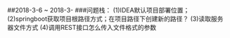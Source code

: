 ##2018-3-6  ~  2018-3-
###问题栈：
    (1)IDEA默认项目部署位置；
    (2)springboot获取项目根路径方式；在项目路径下创建新的路径？
    (3)读取服务器文件方式
    (4)调用REST接口怎么传入文件格式的参数
    
